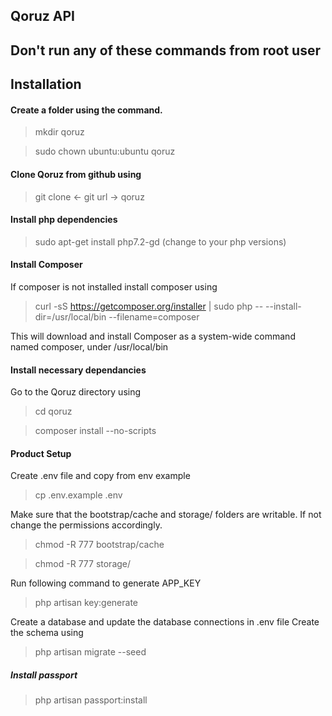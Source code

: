 ## Qoruz API

## Don't run any of these commands from root user ##

## Installation
#### Create a folder using the command.

> mkdir qoruz

> sudo chown ubuntu:ubuntu qoruz


#### Clone Qoruz from github using

> git clone <- git url -> qoruz

#### Install php dependencies

> sudo apt-get install php7.2-gd (change to your php versions)

#### Install Composer
If composer is not installed install composer using

> curl -sS https://getcomposer.org/installer | sudo php -- --install-dir=/usr/local/bin --filename=composer

This will download and install Composer as a system-wide command named composer, under /usr/local/bin

#### Install necessary dependancies
Go to the Qoruz directory using

> cd qoruz

> composer install --no-scripts

#### Product Setup
Create .env file and copy from env example

> cp .env.example .env

Make sure that the bootstrap/cache and storage/ folders are writable.
If not change the permissions accordingly.

> chmod -R 777 bootstrap/cache

> chmod -R 777 storage/

Run following command to generate APP_KEY

> php artisan key:generate

Create a database and update the database connections in .env file
Create the schema using

> php artisan migrate --seed

##### Install passport

> php artisan passport:install
